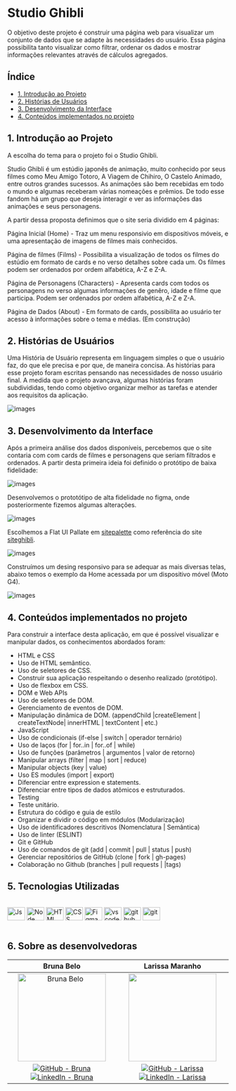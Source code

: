 # Studio Ghibli

​O objetivo deste projeto é construir uma página web para visualizar um conjunto de dados que se adapte às necessidades do usuário. Essa página possibilita tanto visualizar como filtrar, ordenar os dados e mostrar informações relevantes através de cálculos agregados.

## Índice

- [1. Introdução ao Projeto](#1.-introdução-ao-projeto)
- [2. Histórias de Usuários](#2.-histórias-de-usuários)
- [3. Desenvolvimento da Interface](#3.-desenvolvimento-da-interface)
- [4. Conteúdos implementados no projeto](#5.-conteúdos-implementados-no-projeto)


## 1. Introdução ao Projeto

A escolha do tema para o projeto foi o Studio Ghibli.

Studio Ghibli é um estúdio japonês de animação, muito conhecido por seus filmes como Meu Amigo Totoro, A Viagem de Chihiro, O Castelo Animado, entre outros grandes sucessos. As animações são bem recebidas em todo o mundo e algumas receberam várias nomeações e prêmios. De todo esse fandom há um grupo que deseja interagir e ver as informações das animações e seus personagens.

A partir dessa proposta definimos que o site seria dividido em 4 páginas:

Página Inicial (Home) - Traz um menu responsivio em dispositivos móveis, e uma apresentação de imagens de filmes mais conhecidos.

Página de filmes (Films) - Possibilita a visualização de todos os filmes do estúdio em formato de cards e no verso detalhes sobre cada um. Os filmes podem ser ordenados por ordem alfabética, A-Z e Z-A.

Página de Personagens (Characters) - Apresenta cards com todos os personagens no verso algumas informações de genêro, idade e filme que participa. Podem ser ordenados por ordem alfabética, A-Z e Z-A.

Página de Dados (About) - Em formato de cards, possibilita ao usuário ter acesso à informações sobre o tema e médias. (Em construção)


## 2. Histórias de Usuários

Uma História de Usuário representa em linguagem simples o que o usuário faz, do que ele precisa e por que, de maneira concisa. As histórias para esse projeto foram escritas pensando nas necessidades de nosso usuário final. A medida que o projeto avançava, algumas histórias foram subdivididas, tendo como objetivo organizar melhor as tarefas e atender aos requisitos da aplicação.

![images](./src/images/Historias_usuario.png) 


## 3. Desenvolvimento da Interface

Após a primeira análise dos dados disponíveis, percebemos que o site contaria com com cards de filmes e personagens que seriam filtrados e ordenados. A partir desta primeira ideia foi definido o protótipo de baixa fidelidade:

![images](./src/images/Prototipo_Baixa.png) 

Desenvolvemos o prototótipo de alta fidelidade no figma, onde posteriormente fizemos algumas alterações.

![images](./src/images/Sample_Wireframe.png)

Escolhemos a Flat UI Pallate em [sitepalette](https://flatcolors.net/palette/182-flat-ui-pallate#) como referência do site [siteghibli](https://ghiblicollection.com/).

![images](./src/images/Flat_UI_Pallate.gif)

Construímos um desing responsivo para se adequar as mais diversas telas, abaixo temos o exemplo da Home acessada por um dispositivo móvel (Moto G4).

![images](./src/images/Home_MotoG4.png)


## 4. Conteúdos implementados no projeto
Para construir a interface desta aplicação, em que é possível visualizar e manipular dados, os conhecimentos abordados foram:

- HTML e CSS
- Uso de HTML semântico.
- Uso de seletores de CSS.
- Construir sua aplicação respeitando o desenho realizado (protótipo).
- Uso de flexbox em CSS.
- DOM e Web APIs
- Uso de seletores de DOM.
- Gerenciamento de eventos de DOM.
- Manipulação dinâmica de DOM. (appendChild |createElement | createTextNode| innerHTML | textContent | etc.)
- JavaScript
- Uso de condicionais (if-else | switch | operador ternário)
- Uso de laços (for | for..in | for..of | while)
- Uso de funções (parâmetros | argumentos | valor de retorno)
- Manipular arrays (filter | map | sort | reduce)
- Manipular objects (key | value)
- Uso ES modules (import | export)
- Diferenciar entre expression e statements.
- Diferenciar entre tipos de dados atômicos e estruturados.
- Testing
- Teste unitário.
- Estrutura do código e guia de estilo
- Organizar e dividir o código em módulos (Modularização)
- Uso de identificadores descritivos (Nomenclatura | Semântica)
- Uso de linter (ESLINT)
- Git e GitHub
- Uso de comandos de git (add | commit | pull | status | push)
- Gerenciar repositórios de GitHub (clone | fork | gh-pages)
- Colaboração no Github (branches | pull requests | |tags)

## 5. Tecnologias Utilizadas 
 
 <div style="display: inline_block"><br>
  <img align="center" alt="Js" height="30" width="40" src="https://raw.githubusercontent.com/devicons/devicon/master/icons/javascript/javascript-plain.svg">
  <img  align="center" alt="Node" height="30" width="40" src="https://cdn.jsdelivr.net/gh/devicons/devicon/icons/nodejs/nodejs-original.svg" />
  <img align="center" alt="HTML" height="30" width="40" src="https://raw.githubusercontent.com/devicons/devicon/master/icons/html5/html5-original.svg">
  <img align="center" alt="CSS" height="30" width="40" src="https://raw.githubusercontent.com/devicons/devicon/master/icons/css3/css3-original.svg">
  <img align="center" alt="Figma" height="30" width="40" src="https://cdn.jsdelivr.net/gh/devicons/devicon/icons/figma/figma-original.svg" />
  <img align="center" alt="vscode" height="30" width="40" src="https://cdn.jsdelivr.net/gh/devicons/devicon/icons/vscode/vscode-original.svg" />
  <img align="center" alt="github" height="30" width="40" src="https://cdn.jsdelivr.net/gh/devicons/devicon/icons/github/github-original.svg" />
  <img align="center" alt="git" height="30" width="40" src="https://cdn.jsdelivr.net/gh/devicons/devicon/icons/git/git-original.svg" />
</div><br>


## 6. Sobre as desenvolvedoras



<div align='center'>

|                             Bruna Belo                       	      |                              Larissa Maranho                                	|
|:------------------------------------------------------------------------------: |:------------------------------------------------------------------------------:	|
|<img alt="Bruna Belo" src="https://avatars.githubusercontent.com/u/83475770?v=4" height='200px'></img> | <img src="https://avatars.githubusercontent.com/u/83652629?v=4" alt="" height='200px'></img> 	|
| <a href='https://github.com/belobruna'><img alt='GitHub - Bruna' src='https://img.shields.io/badge/GitHub-100000?style=for-the-badge&logo=github&logoColor=white'></img></a> <a href='https://www.linkedin.com/in/bruna-belo/'><img alt='LinkedIn - Bruna' src='https://img.shields.io/badge/LinkedIn-0077B5?style=for-the-badge&logo=linkedin&logoColor=white'></img> |  <a href='https://github.com/larissamaranho'><img alt='GitHub - Larissa' src='https://img.shields.io/badge/GitHub-100000?style=for-the-badge&logo=github&logoColor=white'></img></a> <a href='https://www.linkedin.com/in/larissa-maranho/'><img alt='LinkedIn - Larissa' src='https://img.shields.io/badge/LinkedIn-0077B5?style=for-the-badge&logo=linkedin&logoColor=white'></img></a> 	|         

</div>




